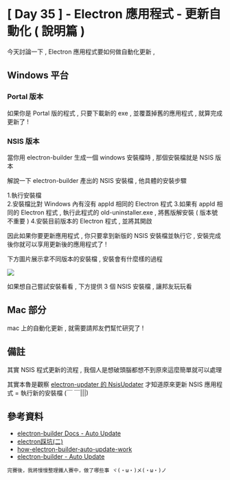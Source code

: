 # [ Day 35 ] - Electron 應用程式 - 更新自動化 ( 說明篇 )

今天討論一下 , Electron 應用程式要如何做自動化更新 , 

## Windows 平台

### Portal 版本

如果你是 Portal 版的程式 , 只要下載新的 exe , 並覆蓋掉舊的應用程式 , 就算完成更新了 !

### NSIS 版本

當你用 electron-builder 生成一個 windows 安裝檔時 , 那個安裝檔就是 NSIS 版本

解說一下 electron-builder 產出的 NSIS 安裝檔 , 他具體的安裝步驟

1.執行安裝檔  
2.安裝檔比對 Windows 內有沒有 appId 相同的 Electron 程式
3.如果有 appId 相同的 Electron 程式 , 執行此程式的 old-uninstaller.exe , 將舊版解安裝 ( 版本號不重要 )
4.安裝目前版本的 Electron 程式 , 並將其開啟 

因此如果你要更新應用程式 , 你只要拿到新版的 NSIS 安裝檔並執行它 , 安裝完成後你就可以享用更新後的應用程式了 ! 

下方圖片展示拿不同版本的安裝檔 , 安裝會有什麼樣的過程

![](https://i.imgur.com/PUpWHm3.gif)

如果想自己嘗試安裝看看 , 下方提供 3 個 NSIS 安裝檔 , 讓邦友玩玩看



## Mac 部分

mac 上的自動化更新 , 就需要請邦友們幫忙研究了 !

## 備註

其實 NSIS 程式更新的流程 , 我個人是想破頭腦都想不到原來這麼簡單就可以處理

其實本魯是觀察 [electron-updater 的 NsisUpdater](https://github.com/electron-userland/electron-builder/blob/master/packages/electron-updater/src/NsisUpdater.ts#L89) 才知道原來更新 NSIS 應用程式 = 執行新的安裝檔 (￣ ￣|||)

## 參考資料

- [electron-builder Docs - Auto Update](https://www.electron.build/auto-update)
- [electron踩坑(二)](http://ihgsherrylee.github.io/posts/e21b57de/)
- [how-electron-builder-auto-update-work](https://stackoverflow.com/questions/59922073/how-to-get-my-electron-auto-updater-to-work)
- [electron-builder - Auto Update](https://github.com/electron-userland/electron-builder/tree/master/packages/electron-updater)

```
完賽後，我將慢慢整理鐵人賽中，做了哪些事 ヾ(・ω・)メ(・ω・)ノ
```
